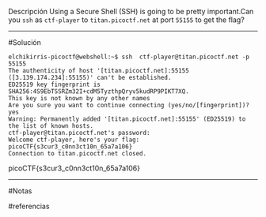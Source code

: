 Descripción
Using a Secure Shell (SSH) is going to be pretty important.Can you `ssh` as `ctf-player` to `titan.picoctf.net` at port `55155` to get the flag?

-----------
#Solución 
```
elchikirris-picoctf@webshell:~$ ssh  ctf-player@titan.picoctf.net -p 55155
The authenticity of host '[titan.picoctf.net]:55155 ([3.139.174.234]:55155)' can't be established.
ED25519 key fingerprint is SHA256:4S9EbTSSRZm32I+cdM5TyzthpQryv5kudRP9PIKT7XQ.
This key is not known by any other names
Are you sure you want to continue connecting (yes/no/[fingerprint])? yes
Warning: Permanently added '[titan.picoctf.net]:55155' (ED25519) to the list of known hosts.
ctf-player@titan.picoctf.net's password: 
Welcome ctf-player, here's your flag: picoCTF{s3cur3_c0nn3ct10n_65a7a106}
Connection to titan.picoctf.net closed.
```
picoCTF{s3cur3_c0nn3ct10n_65a7a106}

----------
#Notas 


#referencias 

